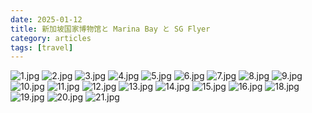 ```yaml
---
date: 2025-01-12
title: 新加坡国家博物馆と Marina Bay と SG Flyer
category: articles
tags: [travel]
---
```


![1.jpg][1]
![2.jpg][2]
![3.jpg][3]
![4.jpg][4]
![5.jpg][5]
![6.jpg][6]
![7.jpg][7]
![8.jpg][8]
![9.jpg][9]
![10.jpg][10]
![11.jpg][11]
![12.jpg][12]
![13.jpg][13]
![14.jpg][14]
![15.jpg][15]
![16.jpg][16]
![18.jpg][17]
![19.jpg][18]
![20.jpg][19]
![21.jpg][20]


  [1]: uploads/1.jpg
  [2]: uploads/2.jpg
  [3]: uploads/3.jpg
  [4]: uploads/4.jpg
  [5]: uploads/5.jpg
  [6]: uploads/6.jpg
  [7]: uploads/7.jpg
  [8]: uploads/8.jpg
  [9]: uploads/9.jpg
  [10]: uploads/10.jpg
  [11]: uploads/11.jpg
  [12]: uploads/12.jpg
  [13]: uploads/13.jpg
  [14]: uploads/14.jpg
  [15]: uploads/15.jpg
  [16]: uploads/16.jpg
  [17]: uploads/17.jpg
  [18]: uploads/18.jpg
  [19]: uploads/19.jpg
  [20]: uploads/20.jpg
    